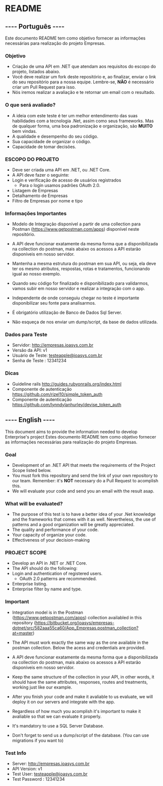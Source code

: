 # README #

## ---- Português ---- ##

Este documento README tem como objetivo fornecer as informações necessárias para realização do projeto Empresas.

### Objetivo ###
* Criação de uma API em .NET que atendam aos requisitos do escopo do projeto, listados abaixo.
* Você deve realizar um fork deste repositório e, ao finalizar, enviar o link do seu repositório para a nossa equipe. Lembre-se, **NÃO** é necessário criar um Pull Request para isso.
* Nós iremos realizar a avaliação e te retornar um email com o resultado.

### O que será avaliado? ###
* A ideia com este teste é ter um melhor entendimento das suas habilidades com a tecnologia .Net, assim como seus frameworks. Mas de qualquer forma, uma boa padronização e organização, são **MUITO** bem vindas.
* A qualidade e desempenho do seu código.
* Sua capacidade de organizar o código.
* Capacidade de tomar decisões.

### ESCOPO DO PROJETO ###
* Deve ser criada uma API em .NET, ou .NET Core.
* A API deve fazer o seguinte:
* Login e verificação de acesso de usuários registrados
	* Para o login usamos padrões OAuth 2.0.
* Listagem de Empresas
* Detalhamento de Empresas
* Filtro de Empresas por nome e tipo


### Informações Importantes ###

* Modelo de Integração disponível a partir de uma collection para Postman (https://www.getpostman.com/apps) disponível neste repositório.

* A API deve funcionar exatamente da mesma forma que a disponibilizada na collection do postman, mais abaixo os acessos a API estarão disponíveis em nosso servidor.

* Mantenha a mesma estrutura do postman em sua API, ou seja, ela deve ter os mesmo atributos, respostas, rotas e tratamentos, funcionando igual ao nosso exemplo.

* Quando seu código for finalizado e disponibilizado para validarmos, vamos subir em nosso servidor e realizar a integração com o app. 

* Independente de onde conseguiu chegar no teste é importante disponibilizar seu fonte para analisarmos.

* É obrigatório utilização de Banco de Dados Sql Server.

* Não esqueça de nos enviar um dump/script, da base de dados utilizada.


### Dados para Teste ###

* Servidor: http://empresas.ioasys.com.br
* Versão da API: v1
* Usuário de Teste: testeapple@ioasys.com.br
* Senha de Teste : 12341234

### Dicas ###

* Guideline rails http://guides.rubyonrails.org/index.html
* Componente de autenticação https://github.com/rizel10/simple_token_auth
* Componente de autenticação https://github.com/lynndylanhurley/devise_token_auth

## ---- English ---- ##

This document aims to provide the information needed to develop Enterprise's project
Estes documento README tem como objetivo fornecer as informações necessárias para realização do projeto Empresas.

### Goal ###
* Development of an .NET API that meets the requirements of the Project Scope listed below.
* You must fork this repository and send the link of your own repository to our team. Remember: it's **NOT** necessary do a Pull Request to acomplish this.
* We will evaluate your code and send you an email with the result asap.

### What will be evaluated? ###

* The purpose of this test is to have a better idea of your .Net knowledge and the frameworks that comes with it as well. Nevertheless, the use of patterns and a good organization will be greatly appreciated.
* The quality and performance of your code.
* Your capacity of organize your code.
* Effectiveness of your decision-making

### PROJECT SCOPE ###
* Develop an API in .NET or .NET Core.
* The API should do the following:
* Login and authentication of registered users.
   * OAuth 2.0 patterns are recommended.
* Enterprise listing.
* Enterprise filter by name and type.


### Important ###

* Integration model is in the Postman (https://www.getpostman.com/apps) collection availabled in this repository (https://bitbucket.org/ioasys/empresas-dotnet/src/582aaa55ca60/App_Empresas.postman_collection?at=master)

* The API must work exactly the same way as the one available in the postman collection. Below the acess and credentials are provided.

* A API deve funcionar exatamente da mesma forma que a disponibilizada na collection do postman, mais abaixo os acessos a API estarão disponíveis em nosso servidor.

* Keep the same structure of the collection in your API, in other words, it should have the same attributes, responses, routes and treatments, working just like our example.

* After you finish your code and make it avaliable to us evaluate, we will deploy it on our servers and integrate with the app.

* Regardless of how much you acomplish it's important to make it avaliable so that we can evaluate it properly.

* It's mandatory to use a SQL Server Database.

* Don't forget to send us a dump/script of the database. (You can use migrations if you want to)

### Test Info ###

* Server: http://empresas.ioasys.com.br
* API Version: v1
* Test User: testeapple@ioasys.com.br
* Test Password : 12341234